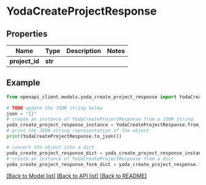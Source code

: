 # YodaCreateProjectResponse


## Properties

Name | Type | Description | Notes
------------ | ------------- | ------------- | -------------
**project_id** | **str** |  | 

## Example

```python
from openapi_client.models.yoda_create_project_response import YodaCreateProjectResponse

# TODO update the JSON string below
json = "{}"
# create an instance of YodaCreateProjectResponse from a JSON string
yoda_create_project_response_instance = YodaCreateProjectResponse.from_json(json)
# print the JSON string representation of the object
print(YodaCreateProjectResponse.to_json())

# convert the object into a dict
yoda_create_project_response_dict = yoda_create_project_response_instance.to_dict()
# create an instance of YodaCreateProjectResponse from a dict
yoda_create_project_response_form_dict = yoda_create_project_response.from_dict(yoda_create_project_response_dict)
```
[[Back to Model list]](../README.md#documentation-for-models) [[Back to API list]](../README.md#documentation-for-api-endpoints) [[Back to README]](../README.md)


